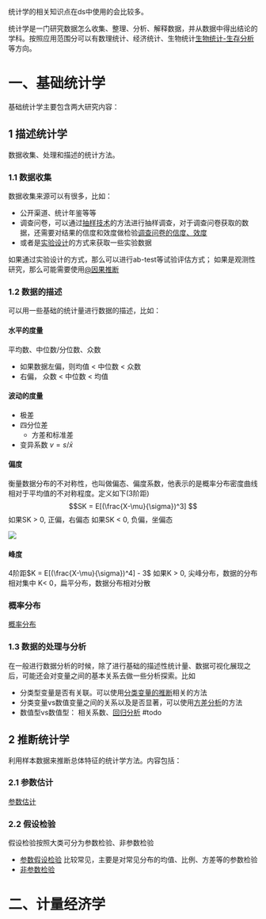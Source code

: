 统计学的相关知识点在ds中使用的会比较多。

统计学是一门研究数据怎么收集、整理、分析、解释数据，并从数据中得出结论的学科。按照应用范围分可以有数理统计、经济统计、生物统计[生物统计-生存分析](生物统计-生存分析.md)等方向。

# 一、基础统计学
基础统计学主要包含两大研究内容：

## 1 描述统计学
数据收集、处理和描述的统计方法。


### 1.1 数据收集
数据收集来源可以有很多，比如：
- 公开渠道、统计年鉴等等
- 调查问卷，可以通过[抽样技术](ExperimentDesign/抽样技术.md)的方法进行抽样调查，对于调查问卷获取的数据，还需要对结果的信度和效度做检验[调查问卷的信度、效度](ExperimentDesign/调查问卷的信度、效度.md)
- 或者是[实验设计](ExperimentDesign/实验设计.md)的方式来获取一些实验数据

如果通过实验设计的方式，那么可以进行ab-test等试验评估方式；
如果是观测性研究，那么可能需要使用[@因果推断](4_causal_analysis/@因果推断.md)

### 1.2 数据的描述
可以用一些基础的统计量进行数据的描述，比如：

#### 水平的度量
平均数、中位数/分位数、众数
- 如果数据左偏，则均值 < 中位数 < 众数
- 右偏， 众数 < 中位数 < 均值

#### 波动的度量
- 极差
- 四分位差
	- 方差和标准差
- 变异系数 $v=s/\bar x$


#### 偏度
衡量数据分布的不对称性，也叫做偏态、偏度系数，他表示的是概率分布密度曲线相对于平均值的不对称程度。定义如下(3阶距)
$$SK = E[(\frac{X-\mu}{\sigma})^3] $$
如果SK > 0,  正偏，右偏态
如果SK < 0,  负偏，坐偏态

![](https://bkimg.cdn.bcebos.com/pic/cf1b9d16fdfaaf5163a4b4ed8c5494eef01f7a18?x-bce-process=image/watermark,image_d2F0ZXIvYmFpa2UxNTA=,g_7,xp_5,yp_5/format,f_auto)

#### 峰度
4阶距$K = E[(\frac{X-\mu}{\sigma})^4] - 3$ 如果K > 0, 尖峰分布，数据的分布相对集中
K< 0，扁平分布，数据分布相对分散


### 概率分布
[概率分布](概率分布.md)


### 1.3 数据的处理与分析

在一般进行数据分析的时候，除了进行基础的描述性统计量、数据可视化展现之后，可能还会对变量之间的基本关系去做一些分析探索。比如
- 分类型变量是否有关联。可以使用[分类变量的推断](分类变量的推断.md)相关的方法
- 分类变量vs数值变量之间的关系以及是否显著，可以使用[方差分析](方差分析.md)的方法
- 数值型vs数值型： 相关系数、[回归分析](回归分析.md) #todo



## 2 推断统计学
利用样本数据来推断总体特征的统计学方法。内容包括：

### 2.1 参数估计
[参数估计](参数估计.md)

### 2.2 假设检验 
假设检验按照大类可分为参数检验、非参数检验
- [参数假设检验](假设检验.md) 比较常见，主要是对常见分布的均值、比例、方差等的参数检验
- [非参数检验](非参数检验.md)

# 二、计量经济学

